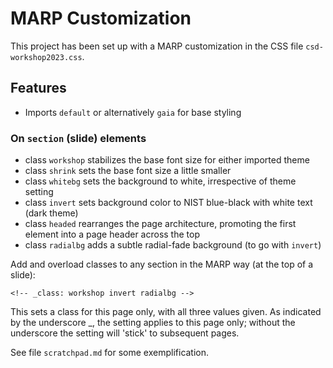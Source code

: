 # MARP Customization

This project has been set up with a MARP customization in the CSS file `csd-workshop2023.css`.

## Features

- Imports `default` or alternatively `gaia` for base styling

### On `section` (slide) elements

- class `workshop` stabilizes the base font size for either imported theme
- class `shrink` sets the base font size a little smaller
- class `whitebg` sets the background to white, irrespective of theme setting
- class `invert` sets background color to NIST blue-black with white text (dark theme)
- class `headed` rearranges the page architecture, promoting the first element into a page header across the top
- class `radialbg` adds a subtle radial-fade background (to go with `invert`)

Add and overload classes to any section in the MARP way (at the top of a slide):

```
<!-- _class: workshop invert radialbg -->
```

This sets a class for this page only, with all three values given. As indicated by the underscore _, the setting applies to this page only; without the underscore the setting will 'stick' to subsequent pages.

See file `scratchpad.md` for some exemplification.
